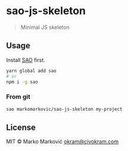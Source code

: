 # sao-js-skeleton

> Minimal JS skeleton

## Usage

Install [SAO](https://github.com/saojs/sao) first.

```bash
yarn global add sao
# or
npm i -g sao
```

### From git

```bash
sao markomarkovic/sao-js-skeleton my-project
```

## License

MIT &copy; Marko Marković <okram@civokram.com>
